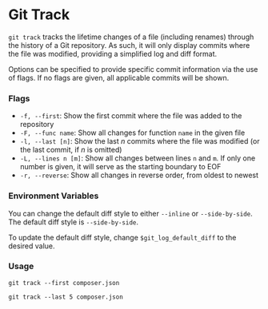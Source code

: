 # Git Track

`git track` tracks the lifetime changes of a file (including renames) through the history of a Git repository. As such, it will only display commits where the file was modified, providing a simplified log and diff format.

Options can be specified to provide specific commit information via the use of flags. If no flags are given, all applicable commits will be shown.

### Flags

+ `-f, --first`: Show the first commit where the file was added to the repository
+ `-F, --func name`: Show all changes for function `name` in the given file
+ `-l, --last [n]`: Show the last _n_ commits where the file was modified (or the last commit, if _n_ is omitted)
+ `-L, --lines n [m]`: Show all changes between lines `n` and `m`. If only one number is given, it will serve as the starting boundary to EOF
+ `-r, --reverse`: Show all changes in reverse order, from oldest to newest

### Environment Variables

You can change the default diff style to either `--inline` or `--side-by-side`. The default diff style is `--side-by-side`.

To update the default diff style, change `$git_log_default_diff` to the desired value.

### Usage

```
git track --first composer.json
```

```
git track --last 5 composer.json
```
